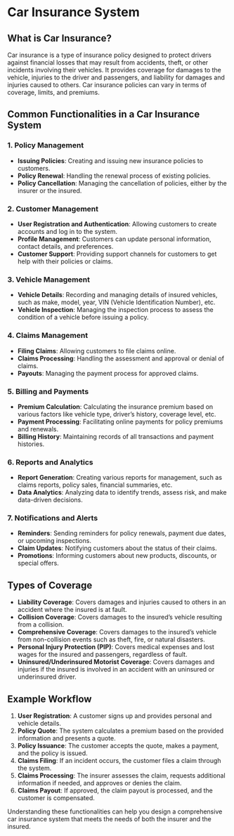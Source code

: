 
# Car Insurance System

## What is Car Insurance?

Car insurance is a type of insurance policy designed to protect drivers against financial losses that may result from accidents, theft, or other incidents involving their vehicles. It provides coverage for damages to the vehicle, injuries to the driver and passengers, and liability for damages and injuries caused to others. Car insurance policies can vary in terms of coverage, limits, and premiums.

## Common Functionalities in a Car Insurance System

### 1. Policy Management
- **Issuing Policies**: Creating and issuing new insurance policies to customers.
- **Policy Renewal**: Handling the renewal process of existing policies.
- **Policy Cancellation**: Managing the cancellation of policies, either by the insurer or the insured.

### 2. Customer Management
- **User Registration and Authentication**: Allowing customers to create accounts and log in to the system.
- **Profile Management**: Customers can update personal information, contact details, and preferences.
- **Customer Support**: Providing support channels for customers to get help with their policies or claims.

### 3. Vehicle Management
- **Vehicle Details**: Recording and managing details of insured vehicles, such as make, model, year, VIN (Vehicle Identification Number), etc.
- **Vehicle Inspection**: Managing the inspection process to assess the condition of a vehicle before issuing a policy.

### 4. Claims Management
- **Filing Claims**: Allowing customers to file claims online.
- **Claims Processing**: Handling the assessment and approval or denial of claims.
- **Payouts**: Managing the payment process for approved claims.

### 5. Billing and Payments
- **Premium Calculation**: Calculating the insurance premium based on various factors like vehicle type, driver’s history, coverage level, etc.
- **Payment Processing**: Facilitating online payments for policy premiums and renewals.
- **Billing History**: Maintaining records of all transactions and payment histories.

### 6. Reports and Analytics
- **Report Generation**: Creating various reports for management, such as claims reports, policy sales, financial summaries, etc.
- **Data Analytics**: Analyzing data to identify trends, assess risk, and make data-driven decisions.

### 7. Notifications and Alerts
- **Reminders**: Sending reminders for policy renewals, payment due dates, or upcoming inspections.
- **Claim Updates**: Notifying customers about the status of their claims.
- **Promotions**: Informing customers about new products, discounts, or special offers.

## Types of Coverage

- **Liability Coverage**: Covers damages and injuries caused to others in an accident where the insured is at fault.
- **Collision Coverage**: Covers damages to the insured’s vehicle resulting from a collision.
- **Comprehensive Coverage**: Covers damages to the insured’s vehicle from non-collision events such as theft, fire, or natural disasters.
- **Personal Injury Protection (PIP)**: Covers medical expenses and lost wages for the insured and passengers, regardless of fault.
- **Uninsured/Underinsured Motorist Coverage**: Covers damages and injuries if the insured is involved in an accident with an uninsured or underinsured driver.

## Example Workflow

1. **User Registration**: A customer signs up and provides personal and vehicle details.
2. **Policy Quote**: The system calculates a premium based on the provided information and presents a quote.
3. **Policy Issuance**: The customer accepts the quote, makes a payment, and the policy is issued.
4. **Claims Filing**: If an incident occurs, the customer files a claim through the system.
5. **Claims Processing**: The insurer assesses the claim, requests additional information if needed, and approves or denies the claim.
6. **Claims Payout**: If approved, the claim payout is processed, and the customer is compensated.

Understanding these functionalities can help you design a comprehensive car insurance system that meets the needs of both the insurer and the insured.
